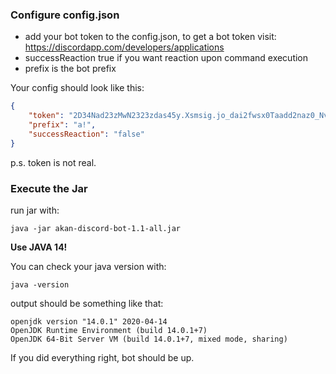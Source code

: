 ### Configure config.json

- add your bot token to the config.json, to get a bot token visit:
https://discordapp.com/developers/applications
- successReaction true if you want reaction upon command execution
- prefix is the bot prefix

Your config should look like this:
```json
{
    "token": "2D34Nad23zMwN2323zdas45y.Xsmsig.jo_dai2fwsx0Taadd2naz0_Nvw",
    "prefix": "a!",
    "successReaction": "false"
}
```
p.s. token is not real.

### Execute the Jar

run jar with:

    java -jar akan-discord-bot-1.1-all.jar

**Use JAVA 14!**

You can check your java version with:

    java -version
    
output should be something like that:

    openjdk version "14.0.1" 2020-04-14
    OpenJDK Runtime Environment (build 14.0.1+7)
    OpenJDK 64-Bit Server VM (build 14.0.1+7, mixed mode, sharing)


If you did everything right, bot should be up.
